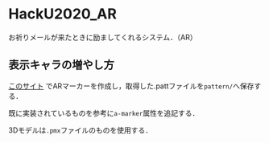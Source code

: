 # HackU2020_AR
お祈りメールが来たときに励ましてくれるシステム．（AR）

## 表示キャラの増やし方
[このサイト](https://jeromeetienne.github.io/AR.js/three.js/examples/marker-training/examples/generator.html)
でARマーカーを作成し，取得した.pattファイルを`pattern/`へ保存する．

既に実装されているものを参考に`a-marker`属性を追記する．

3Dモデルは`.pmx`ファイルのものを使用する．
